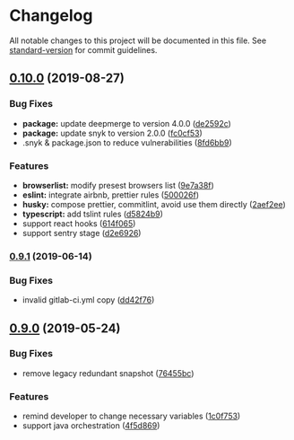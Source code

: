 # Changelog

All notable changes to this project will be documented in this file. See [standard-version](https://github.com/conventional-changelog/standard-version) for commit guidelines.

## [0.10.0](https://github.com/coco-platform/generator-coco/compare/v0.9.1...v0.10.0) (2019-08-27)


### Bug Fixes

* **package:** update deepmerge to version 4.0.0 ([de2592c](https://github.com/coco-platform/generator-coco/commit/de2592c))
* **package:** update snyk to version 2.0.0 ([fc0cf53](https://github.com/coco-platform/generator-coco/commit/fc0cf53))
* .snyk & package.json to reduce vulnerabilities ([8fd6bb9](https://github.com/coco-platform/generator-coco/commit/8fd6bb9))


### Features

* **browserlist:** modify presest browsers list ([9e7a38f](https://github.com/coco-platform/generator-coco/commit/9e7a38f))
* **eslint:** integrate airbnb, prettier rules ([500026f](https://github.com/coco-platform/generator-coco/commit/500026f))
* **husky:** compose prettier, commitlint, avoid use them directly ([2aef2ee](https://github.com/coco-platform/generator-coco/commit/2aef2ee))
* **typescript:** add tslint rules ([d5824b9](https://github.com/coco-platform/generator-coco/commit/d5824b9))
* support react hooks ([614f065](https://github.com/coco-platform/generator-coco/commit/614f065))
* support sentry stage ([d2e6926](https://github.com/coco-platform/generator-coco/commit/d2e6926))

### [0.9.1](https://github.com/huang-xiao-jian/generator-coco/compare/v0.9.0...v0.9.1) (2019-06-14)


### Bug Fixes

* invalid gitlab-ci.yml copy ([dd42f76](https://github.com/huang-xiao-jian/generator-coco/commit/dd42f76))



## [0.9.0](https://github.com/huang-xiao-jian/generator-coco/compare/v0.8.1...v0.9.0) (2019-05-24)


### Bug Fixes

* remove legacy redundant snapshot ([76455bc](https://github.com/huang-xiao-jian/generator-coco/commit/76455bc))


### Features

* remind developer to change necessary variables ([1c0f753](https://github.com/huang-xiao-jian/generator-coco/commit/1c0f753))
* support java orchestration ([4f5d869](https://github.com/huang-xiao-jian/generator-coco/commit/4f5d869))
